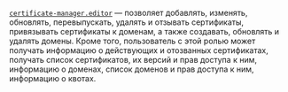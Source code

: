 [`certificate-manager.editor`](../../../../iam/concepts/access-control/roles.md#certificate-manager-editor) — позволяет добавлять, изменять, обновлять, перевыпускать, удалять и отзывать сертификаты, привязывать сертификаты к доменам, а также создавать, обновлять и удалять домены. Кроме того, пользователь с этой ролью может получать информацию о действующих и отозванных сертификатах, получать список сертификатов, их версий и прав доступа к ним, информацию о доменах, список доменов и прав доступа к ним, информацию о квотах.